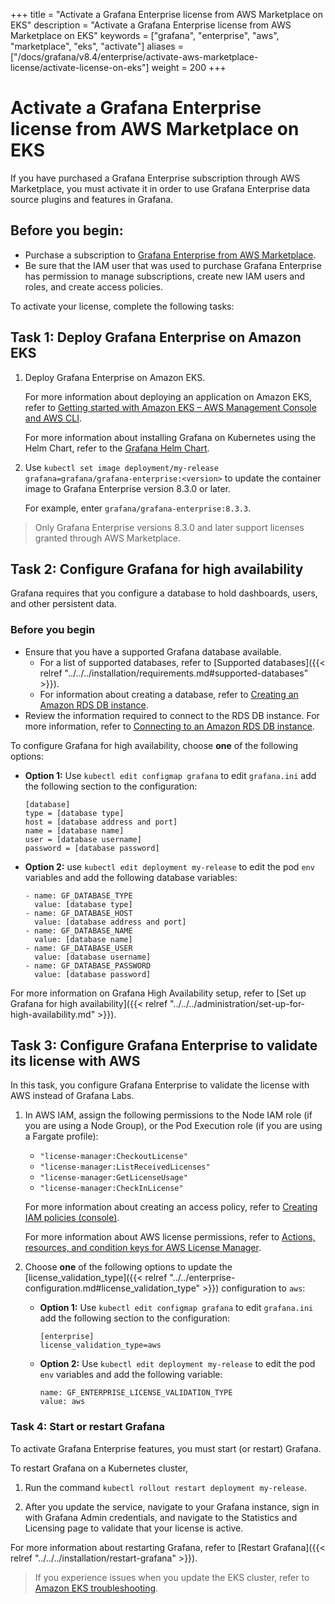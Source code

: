 +++
title = "Activate a Grafana Enterprise license from AWS Marketplace on EKS"
description = "Activate a Grafana Enterprise license from AWS Marketplace on EKS"
keywords = ["grafana", "enterprise", "aws", "marketplace", "eks", "activate"]
aliases = ["/docs/grafana/v8.4/enterprise/activate-aws-marketplace-license/activate-license-on-eks"]
weight = 200
+++

# Activate a Grafana Enterprise license from AWS Marketplace on EKS

If you have purchased a Grafana Enterprise subscription through AWS Marketplace, you must activate it in order to use Grafana Enterprise data source plugins and features in Grafana.

## Before you begin:

- Purchase a subscription to [Grafana Enterprise from AWS Marketplace](https://aws.amazon.com/marketplace/pp/prodview-dlncd4kzt5kx6).
- Be sure that the IAM user that was used to purchase Grafana Enterprise has permission to manage subscriptions, create new IAM users and roles, and create access policies.

To activate your license, complete the following tasks:

## Task 1: Deploy Grafana Enterprise on Amazon EKS

1. Deploy Grafana Enterprise on Amazon EKS.

   For more information about deploying an application on Amazon EKS, refer to [Getting started with Amazon EKS – AWS Management Console and AWS CLI](https://docs.aws.amazon.com/eks/latest/userguide/getting-started-console.html).

   For more information about installing Grafana on Kubernetes using the Helm Chart, refer to the [Grafana Helm Chart](https://github.com/grafana/helm-charts/tree/main/charts/grafana#readme).

1. Use `kubectl set image deployment/my-release grafana=grafana/grafana-enterprise:<version>` to update the container image to Grafana Enterprise version 8.3.0 or later.

   For example, enter `grafana/grafana-enterprise:8.3.3`.

> Only Grafana Enterprise versions 8.3.0 and later support licenses granted through AWS Marketplace.

## Task 2: Configure Grafana for high availability

Grafana requires that you configure a database to hold dashboards, users, and other persistent data.

### Before you begin

- Ensure that you have a supported Grafana database available.
  - For a list of supported databases, refer to [Supported databases]({{< relref "../../../installation/requirements.md#supported-databases" >}}).
  - For information about creating a database, refer to [Creating an Amazon RDS DB instance](https://docs.aws.amazon.com/AmazonRDS/latest/UserGuide/USER_CreateDBInstance.html).
- Review the information required to connect to the RDS DB instance. For more information, refer to [Connecting to an Amazon RDS DB instance](https://docs.aws.amazon.com/AmazonRDS/latest/UserGuide/CHAP_CommonTasks.Connect.html).

To configure Grafana for high availability, choose **one** of the following options:

- **Option 1:** Use `kubectl edit configmap grafana` to edit `grafana.ini` add the following section to the configuration:

  ```
  [database]
  type = [database type]
  host = [database address and port]
  name = [database name]
  user = [database username]
  password = [database password]
  ```

- **Option 2:** use `kubectl edit deployment my-release` to edit the pod `env` variables and add the following database variables:

  ```
  - name: GF_DATABASE_TYPE
    value: [database type]
  - name: GF_DATABASE_HOST
    value: [database address and port]
  - name: GF_DATABASE_NAME
    value: [database name]
  - name: GF_DATABASE_USER
    value: [database username]
  - name: GF_DATABASE_PASSWORD
    value: [database password]
  ```

For more information on Grafana High Availability setup, refer to [Set up Grafana for high availability]({{< relref "../../../administration/set-up-for-high-availability.md" >}}).

## Task 3: Configure Grafana Enterprise to validate its license with AWS

In this task, you configure Grafana Enterprise to validate the license with AWS instead of Grafana Labs.

1. In AWS IAM, assign the following permissions to the Node IAM role (if you are using a Node Group), or the Pod Execution role (if you are using a Fargate profile):

   - `"license-manager:CheckoutLicense"`
   - `"license-manager:ListReceivedLicenses"`
   - `"license-manager:GetLicenseUsage"`
   - `"license-manager:CheckInLicense"`

   For more information about creating an access policy, refer to [Creating IAM policies (console)](https://docs.aws.amazon.com/IAM/latest/UserGuide/access_policies_create-console.html).

   For more information about AWS license permissions, refer to [Actions, resources, and condition keys for AWS License Manager](https://docs.aws.amazon.com/service-authorization/latest/reference/list_awslicensemanager.html).

1. Choose **one** of the following options to update the [license_validation_type]({{< relref "../../enterprise-configuration.md#license_validation_type" >}}) configuration to `aws`:

   - **Option 1:** Use `kubectl edit configmap grafana` to edit `grafana.ini` add the following section to the configuration:

     ```
     [enterprise]
     license_validation_type=aws
     ```

   - **Option 2:** Use `kubectl edit deployment my-release` to edit the pod `env` variables and add the following variable:

     ```
     name: GF_ENTERPRISE_LICENSE_VALIDATION_TYPE
     value: aws
     ```

### Task 4: Start or restart Grafana

To activate Grafana Enterprise features, you must start (or restart) Grafana.

To restart Grafana on a Kubernetes cluster,

1. Run the command `kubectl rollout restart deployment my-release`.

1. After you update the service, navigate to your Grafana instance, sign in with Grafana Admin credentials, and navigate to the Statistics and Licensing page to validate that your license is active.

For more information about restarting Grafana, refer to [Restart Grafana]({{< relref "../../../installation/restart-grafana" >}}).

> If you experience issues when you update the EKS cluster, refer to [Amazon EKS troubleshooting](https://docs.aws.amazon.com/eks/latest/userguide/troubleshooting.html).
